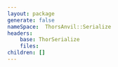 ```yaml
---
layout: package
generate: false
nameSpace:  ThorsAnvil::Serialize
headers:
    base: ThorSerialize
    files:
children: []
---
```

